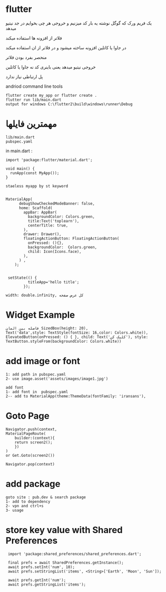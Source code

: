 # flutter

یک فریم ورک که گوگل نوشته یه بار کد میزنیم و خروجی هر چی بخوایم در جد نیتیو میدهد

فلاتر از افزونه ها استفاده میکند 

در جاوا یا کاتلین افزونه ساخته میشود و در فلاتر از ان استفاده میکند


منحصر بفرد بودن فلاتر

خروجی نیتیو میدهد یعنی باینری کد نه جاوا یا کاتلین

پل ارتباطی نیاز ندارد


andriod command line tools

    flutter create my_app or flutter create .
    flutter run lib/main.dart
    output for windows C:\flutter2\build\windows\runner\Debug

# مهمترین فایلها
    lib/main.dart
    pubspec.yaml


in main.dart :

    import 'package:flutter/material.dart';
    
    void main() {
      runApp(const MyApp());
    }
    
    staeless myapp by st keyword

  
    MaterialApp(
          debugShowCheckedModeBanner: false,
          home: Scaffold(
            appBar: AppBar(
              backgroundColor: Colors.green,
              title:Text('toplearn'),
              centerTitle: true,
            ),
            drawer: Drawer(),
            floatingActionButton: FloatingActionButton(
              onPressed: (){},
              backgroundColor:  Colors.green,
              child: Icon(Icons.face),
            ),
          ) ,
        );
	
	
     setState(() {
    		  titleApp='hello title';
    		});	
    		
    width: double.infinity, کل عرض صفحه
# Widget Example    
    فاصله بین المان SizedBox(height: 20),
    Text('data',style: TextStyle(fontSize: 16,color: Colors.white)),
    ElevatedButton(onPressed: () { }, child: Text('کلیک کن'), style: TextButton.styleFrom(backgroundColor: Colors.white))
    

# add image or font
    1: add path in pubspec.yaml			
    2- use image.asset('assets/images/image1.jpg')
    
    add font
    1- add font in  pubspec.yaml	
    2-- add to MaterialApp(theme:ThemeData(fontFamily: 'iransans'),

# Goto Page    
    Navigator.push(context,
    MaterialPageRoute(
    	builder:(context){
    	return screen2();
    	})
    )
    or Get.Goto(screen2())
    
    Navigator.pop(context)
    
 # add package
    goto site : pub.dev & search package 
    1- add to dependency
    2- vpn and ctrl+s
    3- usage
    			
    			
  # store key value	with Shared Preferences
     
     import 'package:shared_preferences/shared_preferences.dart';
     
     final prefs = await SharedPreferences.getInstance();
     await prefs.setInt('num', 10);
     await prefs.setStringList('items', <String>['Earth', 'Moon', 'Sun']);
     
     await prefs.getInt('num');
     await prefs.getStringList('items');
